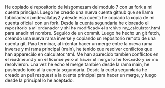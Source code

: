 He copiado el repositorio de luisgomezam del modulo 7 con un fork a mi cuenta principal.
Luego he creado una nueva cuenta github que se llama fabioladearizondecallatay2 y desde esa cuenta he copiado la copia de mi cuenta oficial, con un fork. 
Desde la cuenta segundaria he cloneado el repositorio a mi ordenador y ahi he modificado el archivo my_calculator.html para anadir mi nombre. Seguido de un commit.
Luego he hecho un git fetch, creando una nueva rama inverse y copiando un repositorio remoto de una cuenta git. 
Para terminar, al intentar hacer un merge entre la nueva rama inverse y mi rama principal (main), he tenido que resolver conflictos que han apparecido en calculator.html.
Me han aparecido tambien conflictos en el readme.md y en el license pero al hacer el merge lo he forceado y se me resolvieron. 
Una vez he echo el merge tambien desde la rama main, he pusheado todo al la cuenta segundaria. 
Desde la cueta segundaria he creado un pull resquest a la cuenta principal para hacer un merge, y luego desde la principal lo he aceptado. 

